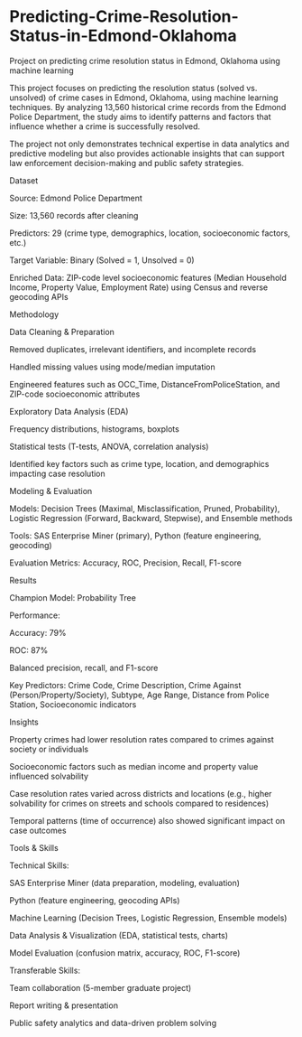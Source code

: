 # Predicting-Crime-Resolution-Status-in-Edmond-Oklahoma
Project on predicting crime resolution status in Edmond, Oklahoma using machine learning

This project focuses on predicting the resolution status (solved vs. unsolved) of crime cases in Edmond, Oklahoma, using machine learning techniques. By analyzing 13,560 historical crime records from the Edmond Police Department, the study aims to identify patterns and factors that influence whether a crime is successfully resolved.

The project not only demonstrates technical expertise in data analytics and predictive modeling but also provides actionable insights that can support law enforcement decision-making and public safety strategies.

Dataset

Source: Edmond Police Department

Size: 13,560 records after cleaning

Predictors: 29 (crime type, demographics, location, socioeconomic factors, etc.)

Target Variable: Binary (Solved = 1, Unsolved = 0)

Enriched Data: ZIP-code level socioeconomic features (Median Household Income, Property Value, Employment Rate) using Census and reverse geocoding APIs

Methodology

Data Cleaning & Preparation

Removed duplicates, irrelevant identifiers, and incomplete records

Handled missing values using mode/median imputation

Engineered features such as OCC_Time, DistanceFromPoliceStation, and ZIP-code socioeconomic attributes

Exploratory Data Analysis (EDA)

Frequency distributions, histograms, boxplots

Statistical tests (T-tests, ANOVA, correlation analysis)

Identified key factors such as crime type, location, and demographics impacting case resolution

Modeling & Evaluation

Models: Decision Trees (Maximal, Misclassification, Pruned, Probability), Logistic Regression (Forward, Backward, Stepwise), and Ensemble methods

Tools: SAS Enterprise Miner (primary), Python (feature engineering, geocoding)

Evaluation Metrics: Accuracy, ROC, Precision, Recall, F1-score

Results

Champion Model: Probability Tree

Performance:

Accuracy: 79%

ROC: 87%

Balanced precision, recall, and F1-score

Key Predictors: Crime Code, Crime Description, Crime Against (Person/Property/Society), Subtype, Age Range, Distance from Police Station, Socioeconomic indicators

Insights

Property crimes had lower resolution rates compared to crimes against society or individuals

Socioeconomic factors such as median income and property value influenced solvability

Case resolution rates varied across districts and locations (e.g., higher solvability for crimes on streets and schools compared to residences)

Temporal patterns (time of occurrence) also showed significant impact on case outcomes

Tools & Skills

Technical Skills:

SAS Enterprise Miner (data preparation, modeling, evaluation)

Python (feature engineering, geocoding APIs)

Machine Learning (Decision Trees, Logistic Regression, Ensemble models)

Data Analysis & Visualization (EDA, statistical tests, charts)

Model Evaluation (confusion matrix, accuracy, ROC, F1-score)

Transferable Skills:

Team collaboration (5-member graduate project)

Report writing & presentation

Public safety analytics and data-driven problem solving
